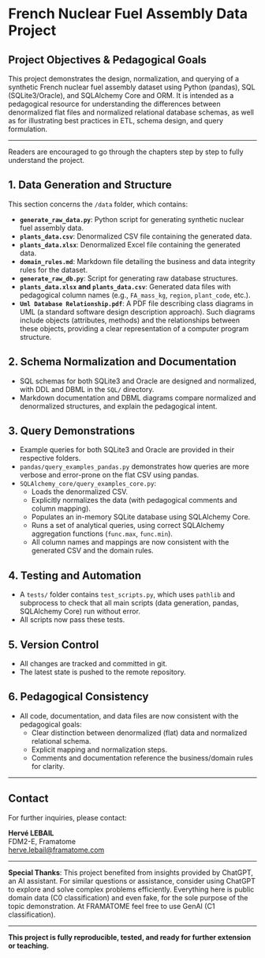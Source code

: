 # French Nuclear Fuel Assembly Data Project

## Project Objectives & Pedagogical Goals

This project demonstrates the design, normalization, and querying of a synthetic French nuclear fuel assembly dataset using Python (pandas), SQL (SQLite3/Oracle), and SQLAlchemy Core and ORM. It is intended as a pedagogical resource for understanding the differences between denormalized flat files and normalized relational database schemas, as well as for illustrating best practices in ETL, schema design, and query formulation.

---

Readers are encouraged to go through the chapters step by step to fully understand the project.

## 1. Data Generation and Structure


This section concerns the `/data` folder, which contains:

- **`generate_raw_data.py`**: Python script for generating synthetic nuclear fuel assembly data.
- **`plants_data.csv`**: Denormalized CSV file containing the generated data.
- **`plants_data.xlsx`**: Denormalized Excel file containing the generated data.
- **`domain_rules.md`**: Markdown file detailing the business and data integrity rules for the dataset.
- **`generate_raw_db.py`**: Script for generating raw database structures.
- **`plants_data.xlsx` and `plants_data.csv`**: Generated data files with pedagogical column names (e.g., `FA_mass_kg`, `region`, `plant_code`, etc.).
- **`Uml Database Relationship.pdf`**: A PDF file describing class diagrams in UML (a standard software design description approach). Such diagrams include objects (attributes, methods) and the relationships between these objects, providing a clear representation of a computer program structure.

## 2. Schema Normalization and Documentation
- SQL schemas for both SQLite3 and Oracle are designed and normalized, with DDL and DBML in the `SQL/` directory.
- Markdown documentation and DBML diagrams compare normalized and denormalized structures, and explain the pedagogical intent.

## 3. Query Demonstrations
- Example queries for both SQLite3 and Oracle are provided in their respective folders.
- `pandas/query_examples_pandas.py` demonstrates how queries are more verbose and error-prone on the flat CSV using pandas.
- `SQLAlchemy_core/query_examples_core.py`:
  - Loads the denormalized CSV.
  - Explicitly normalizes the data (with pedagogical comments and column mapping).
  - Populates an in-memory SQLite database using SQLAlchemy Core.
  - Runs a set of analytical queries, using correct SQLAlchemy aggregation functions (`func.max`, `func.min`).
  - All column names and mappings are now consistent with the generated CSV and the domain rules.

## 4. Testing and Automation
- A `tests/` folder contains `test_scripts.py`, which uses `pathlib` and subprocess to check that all main scripts (data generation, pandas, SQLAlchemy Core) run without error.
- All scripts now pass these tests.

## 5. Version Control
- All changes are tracked and committed in git.
- The latest state is pushed to the remote repository.

## 6. Pedagogical Consistency
- All code, documentation, and data files are now consistent with the pedagogical goals:
  - Clear distinction between denormalized (flat) data and normalized relational schema.
  - Explicit mapping and normalization steps.
  - Comments and documentation reference the business/domain rules for clarity.

---

## Contact
For further inquiries, please contact:

**Hervé LEBAIL**  
FDM2-E, Framatome  
herve.lebail@framatome.com

---

**Special Thanks**: This project benefited from insights provided by ChatGPT, an AI assistant. For similar questions or assistance, consider using ChatGPT to explore and solve complex problems efficiently. Everything here is public domain data (C0 classification) and even fake, for the sole purpose of the topic demonstration. At FRAMATOME feel free to use GenAI (C1 classification).

---

**This project is fully reproducible, tested, and ready for further extension or teaching.**
